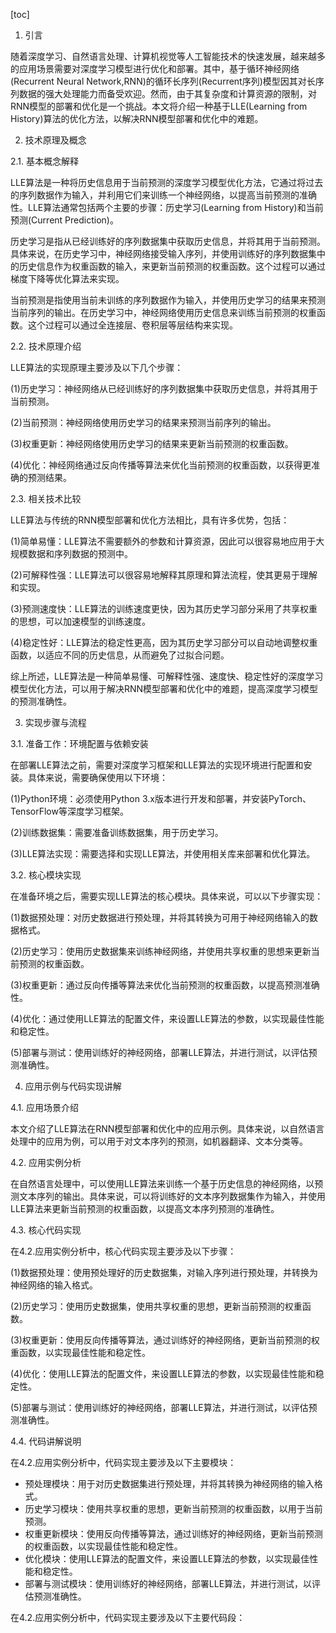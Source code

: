 
[toc]                    
                
                
1. 引言

随着深度学习、自然语言处理、计算机视觉等人工智能技术的快速发展，越来越多的应用场景需要对深度学习模型进行优化和部署。其中，基于循环神经网络(Recurrent Neural Network,RNN)的循环长序列(Recurrent序列)模型因其对长序列数据的强大处理能力而备受欢迎。然而，由于其复杂度和计算资源的限制，对RNN模型的部署和优化是一个挑战。本文将介绍一种基于LLE(Learning from History)算法的优化方法，以解决RNN模型部署和优化中的难题。

2. 技术原理及概念

2.1. 基本概念解释

LLE算法是一种将历史信息用于当前预测的深度学习模型优化方法，它通过将过去的序列数据作为输入，并利用它们来训练一个神经网络，以提高当前预测的准确性。LLE算法通常包括两个主要的步骤：历史学习(Learning from History)和当前预测(Current Prediction)。

历史学习是指从已经训练好的序列数据集中获取历史信息，并将其用于当前预测。具体来说，在历史学习中，神经网络接受输入序列，并使用训练好的序列数据集中的历史信息作为权重函数的输入，来更新当前预测的权重函数。这个过程可以通过梯度下降等优化算法来实现。

当前预测是指使用当前未训练的序列数据作为输入，并使用历史学习的结果来预测当前序列的输出。在历史学习中，神经网络使用历史信息来训练当前预测的权重函数。这个过程可以通过全连接层、卷积层等层结构来实现。

2.2. 技术原理介绍

LLE算法的实现原理主要涉及以下几个步骤：

(1)历史学习：神经网络从已经训练好的序列数据集中获取历史信息，并将其用于当前预测。

(2)当前预测：神经网络使用历史学习的结果来预测当前序列的输出。

(3)权重更新：神经网络使用历史学习的结果来更新当前预测的权重函数。

(4)优化：神经网络通过反向传播等算法来优化当前预测的权重函数，以获得更准确的预测结果。

2.3. 相关技术比较

LLE算法与传统的RNN模型部署和优化方法相比，具有许多优势，包括：

(1)简单易懂：LLE算法不需要额外的参数和计算资源，因此可以很容易地应用于大规模数据和序列数据的预测中。

(2)可解释性强：LLE算法可以很容易地解释其原理和算法流程，使其更易于理解和实现。

(3)预测速度快：LLE算法的训练速度更快，因为其历史学习部分采用了共享权重的思想，可以加速模型的训练速度。

(4)稳定性好：LLE算法的稳定性更高，因为其历史学习部分可以自动地调整权重函数，以适应不同的历史信息，从而避免了过拟合问题。

综上所述，LLE算法是一种简单易懂、可解释性强、速度快、稳定性好的深度学习模型优化方法，可以用于解决RNN模型部署和优化中的难题，提高深度学习模型的预测准确性。

3. 实现步骤与流程

3.1. 准备工作：环境配置与依赖安装

在部署LLE算法之前，需要对深度学习框架和LLE算法的实现环境进行配置和安装。具体来说，需要确保使用以下环境：

(1)Python环境：必须使用Python 3.x版本进行开发和部署，并安装PyTorch、TensorFlow等深度学习框架。

(2)训练数据集：需要准备训练数据集，用于历史学习。

(3)LLE算法实现：需要选择和实现LLE算法，并使用相关库来部署和优化算法。

3.2. 核心模块实现

在准备环境之后，需要实现LLE算法的核心模块。具体来说，可以以下步骤实现：

(1)数据预处理：对历史数据进行预处理，并将其转换为可用于神经网络输入的数据格式。

(2)历史学习：使用历史数据集来训练神经网络，并使用共享权重的思想来更新当前预测的权重函数。

(3)权重更新：通过反向传播等算法来优化当前预测的权重函数，以提高预测准确性。

(4)优化：通过使用LLE算法的配置文件，来设置LLE算法的参数，以实现最佳性能和稳定性。

(5)部署与测试：使用训练好的神经网络，部署LLE算法，并进行测试，以评估预测准确性。

4. 应用示例与代码实现讲解

4.1. 应用场景介绍

本文介绍了LLE算法在RNN模型部署和优化中的应用示例。具体来说，以自然语言处理中的应用为例，可以用于对文本序列的预测，如机器翻译、文本分类等。

4.2. 应用实例分析

在自然语言处理中，可以使用LLE算法来训练一个基于历史信息的神经网络，以预测文本序列的输出。具体来说，可以将训练好的文本序列数据集作为输入，并使用LLE算法来更新当前预测的权重函数，以提高文本序列预测的准确性。

4.3. 核心代码实现

在4.2.应用实例分析中，核心代码实现主要涉及以下步骤：

(1)数据预处理：使用预处理好的历史数据集，对输入序列进行预处理，并转换为神经网络的输入格式。

(2)历史学习：使用历史数据集，使用共享权重的思想，更新当前预测的权重函数。

(3)权重更新：使用反向传播等算法，通过训练好的神经网络，更新当前预测的权重函数，以实现最佳性能和稳定性。

(4)优化：使用LLE算法的配置文件，来设置LLE算法的参数，以实现最佳性能和稳定性。

(5)部署与测试：使用训练好的神经网络，部署LLE算法，并进行测试，以评估预测准确性。

4.4. 代码讲解说明

在4.2.应用实例分析中，代码实现主要涉及以下主要模块：

- 预处理模块：用于对历史数据集进行预处理，并将其转换为神经网络的输入格式。
- 历史学习模块：使用共享权重的思想，更新当前预测的权重函数，以用于当前预测。
- 权重更新模块：使用反向传播等算法，通过训练好的神经网络，更新当前预测的权重函数，以实现最佳性能和稳定性。
- 优化模块：使用LLE算法的配置文件，来设置LLE算法的参数，以实现最佳性能和稳定性。
- 部署与测试模块：使用训练好的神经网络，部署LLE算法，并进行测试，以评估预测准确性。

在4.2.应用实例分析中，代码实现主要涉及以下主要代码段：

